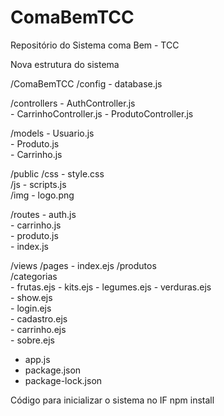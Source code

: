 # ComaBemTCC
Repositório do Sistema coma Bem - TCC

Nova estrutura do sistema

/ComaBemTCC
  /config
    - database.js            

  /controllers
    - AuthController.js     
    - CarrinhoController.js 
    - ProdutoController.js  

  /models
    - Usuario.js            
    - Produto.js            
    - Carrinho.js     

  /public
    /css
      - style.css        
    /js
      - scripts.js           
    /img
      - logo.png          

  /routes
    - auth.js               
    - carrinho.js            
    - produto.js             
    - index.js               

  /views
    /pages
      - index.ejs 
    /produtos  
      /categorias              
        - frutas.ejs
        - kits.ejs
        - legumes.ejs
        - verduras.ejs           
      - show.ejs             
    - login.ejs              
    - cadastro.ejs           
    - carrinho.ejs           
    - sobre.ejs              

  - app.js                   
  - package.json             
  - package-lock.json        




Código para inicializar o sistema no IF
npm install

